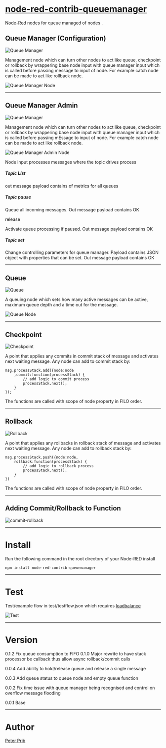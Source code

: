 # [node-red-contrib-queuemanager][2]


[Node-Red][1] nodes for queue managed of nodes .


## Queue Manager (Configuration)

![Queue Manager](queueManager/icons/icons8-networking-manager-64.png "Queue Manager")

Management node which can turn other nodes to act like queue, checkpoint or rollback by wrappering base node input with queue manager input which is called before passing message to input of node. For example catch node can be made to act like rollback node.

![Queue Manager Node](documentation/qm.JPG "Queue Manager Node") 

------------------------------------------------------------

## Queue Manager Admin

![Queue Manager](queueManager/icons/icons8-networking-manager-64.png "Queue Manager Admin")

Management node which can turn other nodes to act like queue, checkpoint or rollback by wrappering base node input with queue manager input which is called before passing mEssage to input of node. For example catch node can be made to act like rollback node.
 
![Queue Manager Admin Node](documentation/qmAdmin.JPG "Queue Manager Admin Node") 
 
 Node input processes messages where the topic drives process

##### Topic List

out message payload contains of metrics for all queues

##### Topic pause

Queue all incoming messages. Out message payload contains OK

release

Activate queue processing if paused. Out message payload contains OK

##### Topic set

Change controlling parameters for queue manager. Payload contains JSON object with properties that can be set. 
Out message payload contains OK
 
------------------------------------------------------------
 
## Queue

![Queue](queueManager/icons/icons8-inbox-64.png "Queue") 

A queuing node which sets how many active messages can be active, maximum queue depth and a time out for the message.  

![Queue Node](documentation/queue.JPG "Queue Node") 

------------------------------------------------------------

## Checkpoint 

![Checkpoint](queueManager/icons/icons8-tollbooth-48.png "Checkpoint") 

A point that applies any commits in commit stack of message and activates next waiting message. Any node can add to commit stack by:

	msg.processStack.add({node:node
		,commit:function(processStack) {
			// add logic to commit process
			processStack.next();
		}
	});

The functions are called with scope of node property in FILO order.

------------------------------------------------------------
 
## Rollback

![Rollback](queueManager/icons/icons8-explosion-96.png "Rollback") 

A point that applies any rollbacks in rollback stack of message and activates next waiting message. Any node can add to rollback stack by: 

	msg.processStack.push({node:node,
		rollback:function(processStack) {
			// add logic to rollback process
			processStack.next();
		} 
	})
	
The functions are called with scope of node property in FILO order.

------------------------------------------------------------

## Adding Commit/Rollback to Function

![commit-rollback](documentation/testCommitFunction.JPG "commit/rollback")

------------------------------------------------------------
 
# Install

Run the following command in the root directory of your Node-RED install

    npm install node-red-contrib-queuemanager
    
------------------------------------------------------------

# Test

Test/example flow in test/testflow.json which requires [loadbalance][4] 

![Test](documentation//test.JPG "Test flow")

------------------------------------------------------------

# Version

0.1.2 Fix queue consumption to FIFO
0.1.0 Major rewrite to have stack processor be callback thus allow async rollback/commit calls

0.0.4 Add ability to hold/release queue and release a single message

0.0.3 Add queue status to queue node and empty queue function

0.0.2 Fix time issue with queue manager being recognised and control on overflow message flooding

0.0.1 Base

------------------------------------------------------------

# Author

[Peter Prib][3]


[1]: http://nodered.org
[2]: https://www.npmjs.com/package/node-red-contrib-queuemanager
[3]: https://github.com/peterprib
[4]: https://www.npmjs.com/package/node-red-contrib-loadbalance
